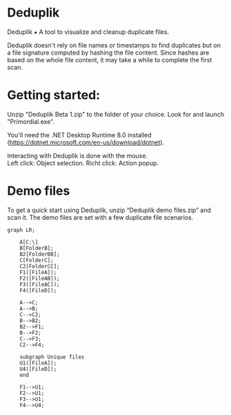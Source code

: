 # Deduplik
Deduplik ⁕ A tool to visualize and cleanup duplicate files.

Deduplik doesn't rely on file names or timestamps to find duplicates but on a file signature computed by hashing the file content. 
Since hashes are based on the whole file content, it may take a while to complete the first scan.


# Getting started:
Unzip "Deduplik Beta 1.zip" to the folder of your choice.
Look for and launch "Primordial.exe".

You'll need the .NET Desktop Runtime 8.0 installed (https://dotnet.microsoft.com/en-us/download/dotnet).

Interacting with Deduplik is done with the mouse.  
Left click: Object selection.
Richt click: Action popup.

# Demo files
To get a quick start using Deduplik, unzip “Deduplik demo files.zip” and scan it.
The demo files are set with a few duplicate file scenarios.




```mermaid
graph LR;

    A[C:\]
    B[FolderB];
    B2[FolderBB];
    C[FolderC];
    C2[FolderCC];
    F1([FileA]);
    F2([FileAB]);
    F3([FileAC]);
    F4([FileD]);

    A-->C;
    A-->B;
    C-->C2;
    B-->B2;
    B2-->F1;
    B-->F2;
    C-->F3;
    C2-->F4;

    subgraph Unique files
    U1([FileA]);
    U4([FileD]);
    end

    F1-->U1;
    F2-->U1;
    F3-->U1;
    F4-->U4;
```
